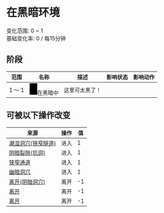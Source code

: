 # 在黑暗环境  
变化范围: 0 ~ 1  
基础变化率: 0 / 每15分钟  
## 阶段  
范围  |  名称  |  描述  |  影响状态  |  影响动作  
----  |  ----  |  ----  |  ----  |  ----  
1 ～ 1  |  <img decoding="async" src="Sprite/Darkness.png" style="width:20px;">在黑暗中  |  这里可太黑了！  |    |    
## 可被以下操作改变  
来源  |  操作  |  值  
----  |  ----  |  ----  
[潮湿洞穴(狭窄隧道)](DampChamberEntrance.md)  |  进入  |  1  
[阴暗裂隙(坑洞)](DarkChamberEntrance.md)  |  进入  |  1  
[狭窄通道](HighChamberEntrance.md)  |  进入  |  1  
[幽暗洞穴](DarkCaveEntrance.md)  |  进入  |  1  
[离开(阴暗洞穴)](DarkChamberExit.md)  |  离开  |  -1  
[离开](HighChamberExit.md)  |  离开  |  -1  
[离开](DarkCaveExit.md)  |  离开  |  -1  

